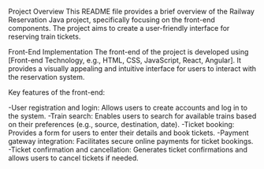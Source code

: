 Project Overview
This README file provides a brief overview of the Railway Reservation Java project, specifically focusing on the front-end components. The project aims to create a user-friendly interface for reserving train tickets.

Front-End Implementation
The front-end of the project is developed using [Front-end Technology, e.g., HTML, CSS, JavaScript, React, Angular]. It provides a visually appealing and intuitive interface for users to interact with the reservation system.

Key features of the front-end:

-User registration and login: Allows users to create accounts and log in to the system.
-Train search: Enables users to search for available trains based on their preferences (e.g., source, destination, date).
-Ticket booking: Provides a form for users to enter their details and book tickets.
-Payment gateway integration: Facilitates secure online payments for ticket bookings.
-Ticket confirmation and cancellation: Generates ticket confirmations and allows users to cancel tickets if needed.

